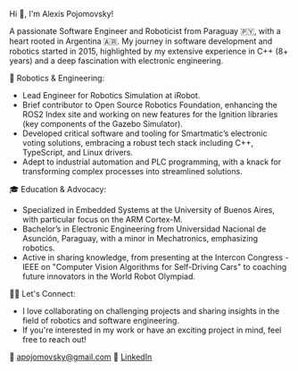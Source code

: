 Hi 👋, I'm Alexis Pojomovsky!

A passionate Software Engineer and Roboticist from Paraguay 🇵🇾, with a heart rooted in Argentina 🇦🇷. My journey in software development and robotics started in 2015, highlighted by my extensive experience in C++ (8+ years) and a deep fascination with electronic engineering.

🤖 Robotics & Engineering:

- Lead Engineer for Robotics Simulation at iRobot.
- Brief contributor to Open Source Robotics Foundation, enhancing the ROS2 Index site and working on new features for the Ignition libraries (key components of the Gazebo Simulator).
- Developed critical software and tooling for Smartmatic’s electronic voting solutions, embracing a robust tech stack including C++, TypeScript, and Linux drivers.
- Adept to industrial automation and PLC programming, with a knack for transforming complex processes into streamlined solutions.

🎓 Education & Advocacy:

- Specialized in Embedded Systems at the University of Buenos Aires, with particular focus on the ARM Cortex-M.
- Bachelor’s in Electronic Engineering from Universidad Nacional de Asunción, Paraguay, with a minor in Mechatronics, emphasizing robotics.
- Active in sharing knowledge, from presenting at the Intercon Congress - IEEE on "Computer Vision Algorithms for Self-Driving Cars" to coaching future innovators in the World Robot Olympiad.

👨‍💻 Let's Connect:

- I love collaborating on challenging projects and sharing insights in the field of robotics and software engineering.
- If you're interested in my work or have an exciting project in mind, feel free to reach out!

📧 apojomovsky@gmail.com
🔗 [LinkedIn](https://www.linkedin.com/in/alexis-pojomovsky)
